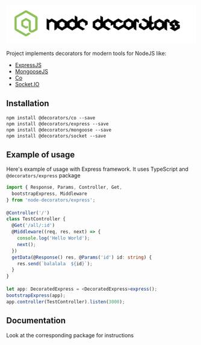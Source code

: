 ![Node Decorators](https://github.com/serhiisol/node-decorators/blob/master/decorators.png?raw=true)

Project implements decorators for modern tools for NodeJS like:
- [ExpressJS]
- [MongooseJS]
- [Co]
- [Socket.IO]

## Installation

```
npm install @decorators/co --save
npm install @decorators/express --save
npm install @decorators/mongoose --save
npm install @decorators/socket --save
```

## Example of usage
Here's example of usage with Express framework. It uses TypeScript and `@decorators/express` package

```typescript
import { Response, Params, Controller, Get,
  bootstrapExpress, Middleware
} from 'node-decorators/express';

@Controller('/')
class TestController {
  @Get('/all/:id')
  @Middleware((req, res, next) => {
    console.log('Hello World');
    next();
  })
  getData(@Response() res, @Params('id') id: string) {
    res.send(`balalala  ${id}`);
  }
}

let app: DecoratedExpress = <DecoratedExpress>express();
bootstrapExpress(app);
app.controller(TestController).listen(3000);
```

## Documentation
Look at the corresponding package for instructions

[ExpressJS]:http://expressjs.com
[MongooseJS]:http://mongoosejs.com
[Co]:https://github.com/tj/co
[Socket.IO]:http://socket.io/
